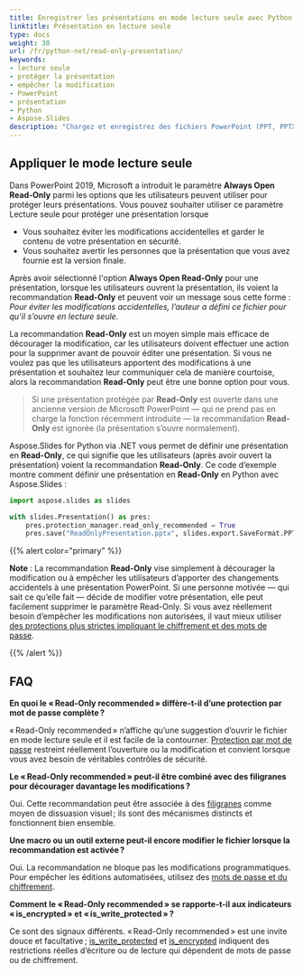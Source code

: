 ```yaml
---
title: Enregistrer les présentations en mode lecture seule avec Python
linktitle: Présentation en lecture seule
type: docs
weight: 30
url: /fr/python-net/read-only-presentation/
keywords:
- lecture seule
- protéger la présentation
- empêcher la modification
- PowerPoint
- présentation
- Python
- Aspose.Slides
description: "Chargez et enregistrez des fichiers PowerPoint (PPT, PPTX) en mode lecture seule avec Aspose.Slides pour Python via .NET, offrant des aperçus de diapositives précis sans modifier vos présentations."
---
```


## **Appliquer le mode lecture seule**

Dans PowerPoint 2019, Microsoft a introduit le paramètre **Always Open Read-Only** parmi les options que les utilisateurs peuvent utiliser pour protéger leurs présentations. Vous pouvez souhaiter utiliser ce paramètre Lecture seule pour protéger une présentation lorsque

- Vous souhaitez éviter les modifications accidentelles et garder le contenu de votre présentation en sécurité.  
- Vous souhaitez avertir les personnes que la présentation que vous avez fournie est la version finale.  

Après avoir sélectionné l'option **Always Open Read-Only** pour une présentation, lorsque les utilisateurs ouvrent la présentation, ils voient la recommandation **Read-Only** et peuvent voir un message sous cette forme : *Pour éviter les modifications accidentelles, l’auteur a défini ce fichier pour qu’il s’ouvre en lecture seule.*

La recommandation **Read-Only** est un moyen simple mais efficace de décourager la modification, car les utilisateurs doivent effectuer une action pour la supprimer avant de pouvoir éditer une présentation. Si vous ne voulez pas que les utilisateurs apportent des modifications à une présentation et souhaitez leur communiquer cela de manière courtoise, alors la recommandation **Read-Only** peut être une bonne option pour vous. 

> Si une présentation protégée par **Read-Only** est ouverte dans une ancienne version de Microsoft PowerPoint — qui ne prend pas en charge la fonction récemment introduite — la recommandation **Read-Only** est ignorée (la présentation s’ouvre normalement).

Aspose.Slides for Python via .NET vous permet de définir une présentation en **Read-Only**, ce qui signifie que les utilisateurs (après avoir ouvert la présentation) voient la recommandation **Read-Only**. Ce code d’exemple montre comment définir une présentation en **Read-Only** en Python avec Aspose.Slides :

```py
import aspose.slides as slides

with slides.Presentation() as pres:
    pres.protection_manager.read_only_recommended = True
    pres.save("ReadOnlyPresentation.pptx", slides.export.SaveFormat.PPTX)
```

{{% alert color="primary" %}} 

**Note** : La recommandation **Read-Only** vise simplement à décourager la modification ou à empêcher les utilisateurs d’apporter des changements accidentels à une présentation PowerPoint. Si une personne motivée — qui sait ce qu’elle fait — décide de modifier votre présentation, elle peut facilement supprimer le paramètre Read-Only. Si vous avez réellement besoin d’empêcher les modifications non autorisées, il vaut mieux utiliser [des protections plus strictes impliquant le chiffrement et des mots de passe](https://docs.aspose.com/slides/python-net/password-protected-presentation/). 

{{% /alert %}} 

## **FAQ**

**En quoi le « Read-Only recommended » diffère-t-il d’une protection par mot de passe complète ?**

« Read-Only recommended » n’affiche qu’une suggestion d’ouvrir le fichier en mode lecture seule et il est facile de la contourner. [Protection par mot de passe](/slides/fr/python-net/password-protected-presentation/) restreint réellement l’ouverture ou la modification et convient lorsque vous avez besoin de véritables contrôles de sécurité.

**Le « Read-Only recommended » peut-il être combiné avec des filigranes pour décourager davantage les modifications ?**

Oui. Cette recommandation peut être associée à des [filigranes](/slides/fr/python-net/watermark/) comme moyen de dissuasion visuel ; ils sont des mécanismes distincts et fonctionnent bien ensemble.

**Une macro ou un outil externe peut-il encore modifier le fichier lorsque la recommandation est activée ?**

Oui. La recommandation ne bloque pas les modifications programmatiques. Pour empêcher les éditions automatisées, utilisez des [mots de passe et du chiffrement](/slides/fr/python-net/password-protected-presentation/).

**Comment le « Read-Only recommended » se rapporte-t-il aux indicateurs « is_encrypted » et « is_write_protected » ?**

Ce sont des signaux différents. « Read-Only recommended » est une invite douce et facultative ; [is_write_protected](https://reference.aspose.com/slides/python-net/aspose.slides/protectionmanager/is_write_protected/) et [is_encrypted](https://reference.aspose.com/slides/python-net/aspose.slides/protectionmanager/is_encrypted/) indiquent des restrictions réelles d’écriture ou de lecture qui dépendent de mots de passe ou de chiffrement.
